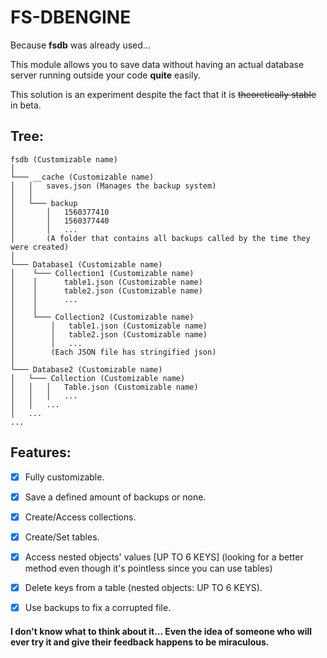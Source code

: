 # FS-DBENGINE
Because __fsdb__ was already used...

This module allows you to save data without having an actual database server running outside your code __quite__ easily.

This solution is an experiment despite the fact that it is ~~theoretically stable~~ in beta.

## Tree:

```
fsdb (Customizable name) 
│
└─── __cache (Customizable name)
│   │   saves.json (Manages the backup system)
│   │
│   └─── backup
│       │   1560377410 
│       │   1560377440
│       │   ...
│       (A folder that contains all backups called by the time they were created)
│   
└─── Database1 (Customizable name)
│    └─── Collection1 (Customizable name)
│    │      table1.json (Customizable name)
│    │      table2.json (Customizable name)
│    │      ...
│    │
│    └─── Collection2 (Customizable name)
│        │   table1.json (Customizable name)
│        │   table2.json (Customizable name)
│        │   ...
│        (Each JSON file has stringified json)
│   
└─── Database2 (Customizable name)
│   └─── Collection (Customizable name)
│   │   │   Table.json (Customizable name)
│   │   │   ...
│   │   ...
│   ...
...
```

## Features:
- [x] Fully customizable.

- [x] Save a defined amount of backups or none.

- [x] Create/Access collections.

- [x] Create/Set tables.

- [x] Access nested objects' values [UP TO 6 KEYS] (looking for a better method even though it's pointless since you can use tables)

- [x] Delete keys from a table (nested objects: UP TO 6 KEYS).

- [X] Use backups to fix a corrupted file.

#### I don't know what to think about it... Even the idea of someone who will ever try it and give their feedback happens to be miraculous.
